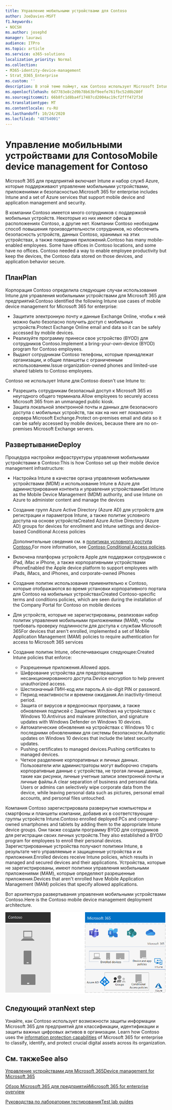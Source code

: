 ```yaml
---
title: Управление мобильными устройствами для Contoso
author: JoeDavies-MSFT
f1.keywords:
- NOCSH
ms.author: josephd
manager: laurawi
audience: ITPro
ms.topic: article
ms.service: o365-solutions
localization_priority: Normal
ms.collection:
- M365-identity-device-management
- Strat_O365_Enterprise
ms.custom: ''
description: В этой теме поймут, как Contoso использует Microsoft Intune в Microsoft 365 для предприятий для управления устройствами и приложениями, которые на них работают.
ms.openlocfilehash: 6d7783e8c2d9b78b63bf9eefe761fbc52d0b280f
ms.sourcegitcommit: 66b8fc1d8ba4f17487cd2004ac19cf2fff472f3d
ms.translationtype: MT
ms.contentlocale: ru-RU
ms.lasthandoff: 10/24/2020
ms.locfileid: "48754001"
---
```

# <a name="mobile-device-management-for-contoso"></a><span data-ttu-id="0c15b-103">Управление мобильными устройствами для Contoso</span><span class="sxs-lookup"><span data-stu-id="0c15b-103">Mobile device management for Contoso</span></span>

<span data-ttu-id="0c15b-104">Microsoft 365 для предприятий включает Intune и набор служб Azure, которые поддерживают управление мобильными устройствами, приложениями и безопасностью.</span><span class="sxs-lookup"><span data-stu-id="0c15b-104">Microsoft 365 for enterprise includes Intune and a set of Azure services that support mobile device and application management and security.</span></span>

<span data-ttu-id="0c15b-p101">В компании Contoso имеется много сотрудников с поддержкой мобильных устройств. Некоторые из них имеют офисы в расположениях Contoso, а другие нет. Компании Contoso необходим способ повышения производительности сотрудников, но обеспечить безопасность устройств, данных Contoso, хранимых на этих устройствах, а также поведения приложений.</span><span class="sxs-lookup"><span data-stu-id="0c15b-p101">Contoso has many mobile-enabled employees. Some have offices in Contoso locations, and some have no offices. Contoso needed a way to enable employee productivity but keep the devices, the Contoso data stored on those devices, and application behavior secure.</span></span>

## <a name="plan"></a><span data-ttu-id="0c15b-108">План</span><span class="sxs-lookup"><span data-stu-id="0c15b-108">Plan</span></span>

<span data-ttu-id="0c15b-109">Корпорация Contoso определила следующие случаи использования Intune для управления мобильными устройствами для Microsoft 365 для предприятий:</span><span class="sxs-lookup"><span data-stu-id="0c15b-109">Contoso identified the following Intune use cases of mobile device management for Microsoft 365 for enterprise:</span></span>

- <span data-ttu-id="0c15b-110">Защитите электронную почту и данные Exchange Online, чтобы к ней можно было безопасно получить доступ с мобильных устройств.</span><span class="sxs-lookup"><span data-stu-id="0c15b-110">Protect Exchange Online email and data so it can be safely accessed by mobile devices.</span></span>
- <span data-ttu-id="0c15b-111">Реализуйте программу принеси свое устройство (BYOD) для сотрудников Contoso.</span><span class="sxs-lookup"><span data-stu-id="0c15b-111">Implement a bring-your-own-device (BYOD) program for Contoso employees.</span></span>
- <span data-ttu-id="0c15b-112">Выдают сотрудникам Contoso телефоны, которые принадлежат организации, и общие планшеты с ограниченным использованием.</span><span class="sxs-lookup"><span data-stu-id="0c15b-112">Issue organization-owned phones and limited-use shared tablets to Contoso employees.</span></span>

<span data-ttu-id="0c15b-113">Contoso не использует Intune для:</span><span class="sxs-lookup"><span data-stu-id="0c15b-113">Contoso doesn't use Intune to:</span></span>

- <span data-ttu-id="0c15b-114">Разрешить сотрудникам безопасный доступ к Microsoft 365 из неугодного общего терминала.</span><span class="sxs-lookup"><span data-stu-id="0c15b-114">Allow employees to securely access Microsoft 365 from an unmanaged public kiosk.</span></span>
- <span data-ttu-id="0c15b-115">Защита локальной электронной почты и данных для безопасного доступа с мобильных устройств, так как на них нет локального сервера Microsoft Exchange.</span><span class="sxs-lookup"><span data-stu-id="0c15b-115">Protect on-premises email and data so it can be safely accessed by mobile devices, because there are no on-premises Microsoft Exchange servers.</span></span>

## <a name="deploy"></a><span data-ttu-id="0c15b-116">Развертывание</span><span class="sxs-lookup"><span data-stu-id="0c15b-116">Deploy</span></span>

<span data-ttu-id="0c15b-117">Процедура настройки инфраструктуры управления мобильными устройствами в Contoso:</span><span class="sxs-lookup"><span data-stu-id="0c15b-117">This is how Contoso set up their mobile device management infrastructure:</span></span>

- <span data-ttu-id="0c15b-118">Настройка Intune в качестве органа управления мобильными устройствами (MDM) и использование Intune в Azure для администрирования контента и управления устройствами</span><span class="sxs-lookup"><span data-stu-id="0c15b-118">Set Intune as the Mobile Device Management (MDM) authority, and use Intune on Azure to administer content and manage the devices</span></span>
- <span data-ttu-id="0c15b-119">Создание групп Azure Active Directory (Azure AD) для устройств для регистрации и параметров Intune, а также политик условного доступа на основе устройств</span><span class="sxs-lookup"><span data-stu-id="0c15b-119">Created Azure Active Directory (Azure AD) groups for devices for enrollment and Intune settings and device-based Conditional Access policies</span></span>

  <span data-ttu-id="0c15b-120">Дополнительные сведения см. в [политиках условного доступа Contoso.](contoso-identity.md#conditional-access-policies-for-identity-and-device-access)</span><span class="sxs-lookup"><span data-stu-id="0c15b-120">For more information, see [Contoso Conditional Access policies](contoso-identity.md#conditional-access-policies-for-identity-and-device-access).</span></span>

- <span data-ttu-id="0c15b-121">Включена платформа устройств Apple для поддержки сотрудников с iPad, iMac и iPhone, а также корпоративными устройствами iPhone</span><span class="sxs-lookup"><span data-stu-id="0c15b-121">Enabled the Apple device platform to support employees with iPads, iMacs, and iPhones, and corporate-owned iPhones</span></span>
- <span data-ttu-id="0c15b-122">Создание политик использования применительно к Contoso, которые отображаются во время установки корпоративного портала для Contoso на мобильных устройствах</span><span class="sxs-lookup"><span data-stu-id="0c15b-122">Created Contoso-specific terms and conditions policies, which are seen during the installation of the Company Portal for Contoso on mobile devices</span></span>
- <span data-ttu-id="0c15b-123">Для устройств, которые не зарегистрированы, реализован набор политик управления мобильными приложениями (MAM), чтобы требовать проверку подлинности для доступа к службам Microsoft 365</span><span class="sxs-lookup"><span data-stu-id="0c15b-123">For devices that aren't enrolled, implemented a set of Mobile Application Management (MAM) policies to require authentication for access to Microsoft 365 services</span></span>
- <span data-ttu-id="0c15b-124">Создание политик Intune, обеспечивающих следующее:</span><span class="sxs-lookup"><span data-stu-id="0c15b-124">Created Intune policies that enforce:</span></span>
  - <span data-ttu-id="0c15b-125">Разрешенные приложения.</span><span class="sxs-lookup"><span data-stu-id="0c15b-125">Allowed apps.</span></span>
  - <span data-ttu-id="0c15b-126">Шифрование устройства для предотвращения несанкционированного доступа.</span><span class="sxs-lookup"><span data-stu-id="0c15b-126">Device encryption to help prevent unauthorized access.</span></span>
  - <span data-ttu-id="0c15b-127">Шестизначный ПИН-код или пароль.</span><span class="sxs-lookup"><span data-stu-id="0c15b-127">A six-digit PIN or password.</span></span>
  - <span data-ttu-id="0c15b-128">Период неактивности и времени ожидания.</span><span class="sxs-lookup"><span data-stu-id="0c15b-128">An inactivity-timeout period.</span></span>
  - <span data-ttu-id="0c15b-129">Защита от вирусов и вредоносных программ, а также обновления подписей с Защитник Windows на устройствах с Windows 10.</span><span class="sxs-lookup"><span data-stu-id="0c15b-129">Antivirus and malware protection, and signature updates with Windows Defender on Windows 10 devices.</span></span>
  - <span data-ttu-id="0c15b-130">Автоматические обновления на устройствах с Windows 10 с последними обновлениями для системы безопасности.</span><span class="sxs-lookup"><span data-stu-id="0c15b-130">Automatic updates on Windows 10 devices that include the latest security updates.</span></span>
  - <span data-ttu-id="0c15b-131">Pushing certificates to managed devices.</span><span class="sxs-lookup"><span data-stu-id="0c15b-131">Pushing certificates to managed devices.</span></span>
  - <span data-ttu-id="0c15b-p102">Четкое разделение корпоративных и личных данных. Пользователи или администраторы могут выборочно стирать корпоративные данные с устройства, не трогая личные данные, такие как рисунки, личные учетные записи электронной почты и личные файлы.</span><span class="sxs-lookup"><span data-stu-id="0c15b-p102">A clear separation of business and personal data. Users or admins can selectively wipe corporate data from the device, while leaving personal data such as pictures, personal email accounts, and personal files untouched.</span></span>

<span data-ttu-id="0c15b-134">Компания Contoso зарегистрировала развернутые компьютеры и смартфоны и планшеты компании, добавив их в соответствующие группы устройств Intune.</span><span class="sxs-lookup"><span data-stu-id="0c15b-134">Contoso enrolled deployed PCs and company-owned smartphones and tablets by adding them to the appropriate Intune device groups.</span></span> <span data-ttu-id="0c15b-135">Они также создали программу BYOD для сотрудников для регистрации своих личных устройств.</span><span class="sxs-lookup"><span data-stu-id="0c15b-135">They also established a BYOD program for employees to enroll their personal devices.</span></span> <span data-ttu-id="0c15b-136">Зарегистрированные устройства получают политики Intune, в результате чего управляемые и защищенные устройства и их приложения.</span><span class="sxs-lookup"><span data-stu-id="0c15b-136">Enrolled devices receive Intune policies, which results in managed and secured devices and their applications.</span></span> <span data-ttu-id="0c15b-137">Устройства, которые не зарегистрированы, имеют политики управления мобильными приложениями (MAM), которые определяют разрешенные приложения.</span><span class="sxs-lookup"><span data-stu-id="0c15b-137">Devices that aren't enrolled have Mobile Application Management (MAM) policies that specify allowed applications.</span></span>

<span data-ttu-id="0c15b-138">Вот архитектура развертывания управления мобильными устройствами Contoso.</span><span class="sxs-lookup"><span data-stu-id="0c15b-138">Here is the Contoso mobile device management deployment architecture.</span></span>

![Инфраструктура развертывания управления мобильными устройствами Contoso](../media/contoso-mdm/contoso-mdm-fig1.png)

## <a name="next-step"></a><span data-ttu-id="0c15b-140">Следующий этап</span><span class="sxs-lookup"><span data-stu-id="0c15b-140">Next step</span></span>

<span data-ttu-id="0c15b-141">Узнайте, как Contoso использует возможности защиты информации Microsoft 365 для предприятий для классификации, идентификации и защиты важных цифровых активов в организации. [](contoso-info-protect.md)</span><span class="sxs-lookup"><span data-stu-id="0c15b-141">Learn how Contoso uses the [information protection capabilities](contoso-info-protect.md) of Microsoft 365 for enterprise to classify, identify, and protect crucial digital assets across its organization.</span></span>

## <a name="see-also"></a><span data-ttu-id="0c15b-142">См. также</span><span class="sxs-lookup"><span data-stu-id="0c15b-142">See also</span></span>

[<span data-ttu-id="0c15b-143">Управление устройствами для Microsoft 365</span><span class="sxs-lookup"><span data-stu-id="0c15b-143">Device management for Microsoft 365</span></span>](device-management-roadmap-microsoft-365.md)

[<span data-ttu-id="0c15b-144">Обзор Microsoft 365 для предприятий</span><span class="sxs-lookup"><span data-stu-id="0c15b-144">Microsoft 365 for enterprise overview</span></span>](microsoft-365-overview.md)

[<span data-ttu-id="0c15b-145">Руководства по лаборатории тестирования</span><span class="sxs-lookup"><span data-stu-id="0c15b-145">Test lab guides</span></span>](m365-enterprise-test-lab-guides.md)

